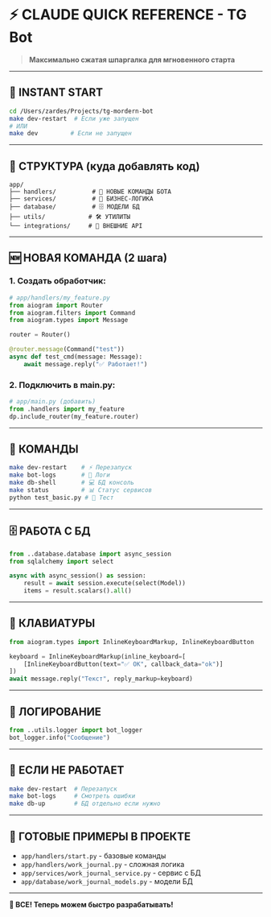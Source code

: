 # ⚡ CLAUDE QUICK REFERENCE - TG Bot

> **Максимально сжатая шпаргалка для мгновенного старта**

---

## 🏁 INSTANT START
```bash
cd /Users/zardes/Projects/tg-mordern-bot
make dev-restart  # Если уже запущен
# ИЛИ
make dev         # Если не запущен
```

---

## 📁 СТРУКТУРА (куда добавлять код)
```
app/
├── handlers/          # 🎯 НОВЫЕ КОМАНДЫ БОТА
├── services/          # 💼 БИЗНЕС-ЛОГИКА  
├── database/          # 🗄️ МОДЕЛИ БД
├── utils/            # 🛠️ УТИЛИТЫ
└── integrations/     # 🔗 ВНЕШНИЕ API
```

---

## 🆕 НОВАЯ КОМАНДА (2 шага)
### 1. Создать обработчик:
```python
# app/handlers/my_feature.py
from aiogram import Router
from aiogram.filters import Command
from aiogram.types import Message

router = Router()

@router.message(Command("test"))
async def test_cmd(message: Message):
    await message.reply("✅ Работает!")
```

### 2. Подключить в main.py:
```python
# app/main.py (добавить)
from .handlers import my_feature
dp.include_router(my_feature.router)
```

---

## 🔧 КОМАНДЫ
```bash
make dev-restart    # ⚡ Перезапуск
make bot-logs       # 📝 Логи
make db-shell       # 💻 БД консоль
make status         # 📊 Статус сервисов
python test_basic.py # 🧪 Тест
```

---

## 🗄️ РАБОТА С БД
```python
from ..database.database import async_session
from sqlalchemy import select

async with async_session() as session:
    result = await session.execute(select(Model))
    items = result.scalars().all()
```

---

## 🎹 КЛАВИАТУРЫ  
```python
from aiogram.types import InlineKeyboardMarkup, InlineKeyboardButton

keyboard = InlineKeyboardMarkup(inline_keyboard=[
    [InlineKeyboardButton(text="✅ OK", callback_data="ok")]
])
await message.reply("Текст", reply_markup=keyboard)
```

---

## 📝 ЛОГИРОВАНИЕ
```python  
from ..utils.logger import bot_logger
bot_logger.info("Сообщение")
```

---

## 🚨 ЕСЛИ НЕ РАБОТАЕТ
```bash
make dev-restart  # Перезапуск
make bot-logs     # Смотреть ошибки
make db-up        # БД отдельно если нужно
```

---

## 📂 ГОТОВЫЕ ПРИМЕРЫ В ПРОЕКТЕ
- `app/handlers/start.py` - базовые команды
- `app/handlers/work_journal.py` - сложная логика
- `app/services/work_journal_service.py` - сервис с БД
- `app/database/work_journal_models.py` - модели БД

---

**🎯 ВСЕ! Теперь можем быстро разрабатывать!**
